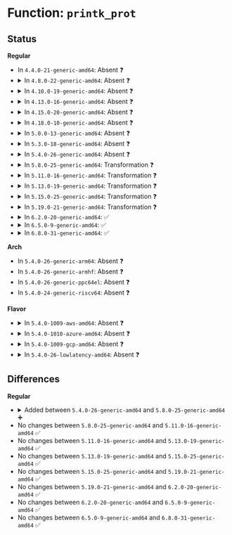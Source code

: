 # Function: <code>printk_prot</code>

## Status
<b>Regular</b>
<ul>
<li>
In <code>4.4.0-21-generic-amd64</code>: Absent ❓
</li>
<li>
<details>
<summary>In <code>4.8.0-22-generic-amd64</code>: Absent ❓</summary>

```json
{
  "name": "printk_prot",
  "collision_type": "Unique Static",
  "inline_type": "Full",
  "funcs": [
    {
      "addr": 18446744071579318499,
      "name": "printk_prot",
      "external": false,
      "loc": "arch/x86/mm/dump_pagetables.c:126",
      "file": "arch/x86/mm/dump_pagetables.c",
      "inline": "not declared, inlined",
      "caller_inline": [
        "arch/x86/mm/dump_pagetables.c:note_page"
      ],
      "caller_func": []
    }
  ],
  "symbols": []
}
```
</details>
</li>
<li>
<details>
<summary>In <code>4.10.0-19-generic-amd64</code>: Absent ❓</summary>

```json
{
  "name": "printk_prot",
  "collision_type": "Unique Static",
  "inline_type": "Full",
  "funcs": [
    {
      "addr": 18446744071579333715,
      "name": "printk_prot",
      "external": false,
      "loc": "arch/x86/mm/dump_pagetables.c:127",
      "file": "arch/x86/mm/dump_pagetables.c",
      "inline": "not declared, inlined",
      "caller_inline": [
        "arch/x86/mm/dump_pagetables.c:note_page"
      ],
      "caller_func": []
    }
  ],
  "symbols": []
}
```
</details>
</li>
<li>
<details>
<summary>In <code>4.13.0-16-generic-amd64</code>: Absent ❓</summary>

```json
{
  "name": "printk_prot",
  "collision_type": "Unique Static",
  "inline_type": "Full",
  "funcs": [
    {
      "addr": 18446744071579327673,
      "name": "printk_prot",
      "external": false,
      "loc": "arch/x86/mm/dump_pagetables.c:137",
      "file": "arch/x86/mm/dump_pagetables.c",
      "inline": "not declared, inlined",
      "caller_inline": [
        "arch/x86/mm/dump_pagetables.c:note_page"
      ],
      "caller_func": []
    }
  ],
  "symbols": []
}
```
</details>
</li>
<li>
<details>
<summary>In <code>4.15.0-20-generic-amd64</code>: Absent ❓</summary>

```json
{
  "name": "printk_prot",
  "collision_type": "Unique Static",
  "inline_type": "Full",
  "funcs": [
    {
      "addr": 18446744071579352841,
      "name": "printk_prot",
      "external": false,
      "loc": "arch/x86/mm/dump_pagetables.c:166",
      "file": "arch/x86/mm/dump_pagetables.c",
      "inline": "not declared, inlined",
      "caller_inline": [
        "arch/x86/mm/dump_pagetables.c:note_page"
      ],
      "caller_func": []
    }
  ],
  "symbols": []
}
```
</details>
</li>
<li>
<details>
<summary>In <code>4.18.0-10-generic-amd64</code>: Absent ❓</summary>

```json
{
  "name": "printk_prot",
  "collision_type": "Unique Static",
  "inline_type": "Full",
  "funcs": [
    {
      "addr": 18446744071579364640,
      "name": "printk_prot",
      "external": false,
      "loc": "arch/x86/mm/dump_pagetables.c:172",
      "file": "arch/x86/mm/dump_pagetables.c",
      "inline": "not declared, inlined",
      "caller_inline": [
        "arch/x86/mm/dump_pagetables.c:note_page"
      ],
      "caller_func": []
    }
  ],
  "symbols": []
}
```
</details>
</li>
<li>
<details>
<summary>In <code>5.0.0-13-generic-amd64</code>: Absent ❓</summary>

```json
{
  "name": "printk_prot",
  "collision_type": "Unique Static",
  "inline_type": "Full",
  "funcs": [
    {
      "addr": 18446744071579392122,
      "name": "printk_prot",
      "external": false,
      "loc": "arch/x86/mm/dump_pagetables.c:181",
      "file": "arch/x86/mm/dump_pagetables.c",
      "inline": "not declared, inlined",
      "caller_inline": [
        "arch/x86/mm/dump_pagetables.c:note_page"
      ],
      "caller_func": []
    }
  ],
  "symbols": []
}
```
</details>
</li>
<li>
<details>
<summary>In <code>5.3.0-18-generic-amd64</code>: Absent ❓</summary>

```json
{
  "name": "printk_prot",
  "collision_type": "Unique Static",
  "inline_type": "Full",
  "funcs": [
    {
      "addr": 18446744071579407477,
      "name": "printk_prot",
      "external": false,
      "loc": "arch/x86/mm/dump_pagetables.c:177",
      "file": "arch/x86/mm/dump_pagetables.c",
      "inline": "not declared, inlined",
      "caller_inline": [
        "arch/x86/mm/dump_pagetables.c:note_page"
      ],
      "caller_func": []
    }
  ],
  "symbols": []
}
```
</details>
</li>
<li>
<details>
<summary>In <code>5.4.0-26-generic-amd64</code>: Absent ❓</summary>

```json
{
  "name": "printk_prot",
  "collision_type": "Unique Static",
  "inline_type": "Full",
  "funcs": [
    {
      "addr": 18446744071579410661,
      "name": "printk_prot",
      "external": false,
      "loc": "arch/x86/mm/dump_pagetables.c:177",
      "file": "arch/x86/mm/dump_pagetables.c",
      "inline": "not declared, inlined",
      "caller_inline": [
        "arch/x86/mm/dump_pagetables.c:note_page"
      ],
      "caller_func": []
    }
  ],
  "symbols": []
}
```
</details>
</li>
<li>
<details>
<summary>In <code>5.8.0-25-generic-amd64</code>: Transformation ❓</summary>

```c
void printk_prot(struct seq_file * m, pgprotval_t pr, int level, bool dmsg)
```

```json
{
  "name": "printk_prot",
  "collision_type": "Unique Static",
  "inline_type": "No",
  "funcs": [
    {
      "addr": 0,
      "name": "printk_prot",
      "external": false,
      "loc": "arch/x86/mm/dump_pagetables.c:179",
      "file": "arch/x86/mm/dump_pagetables.c",
      "inline": "seen, unknown",
      "caller_inline": [],
      "caller_func": [
        "arch/x86/mm/dump_pagetables.c:note_page"
      ]
    }
  ],
  "symbols": [
    {
      "addr": 18446744071579441344,
      "name": "printk_prot",
      "section": ".text",
      "bind": "STB_LOCAL",
      "size": 874
    },
    {
      "addr": 18446744071579443235,
      "name": "printk_prot.cold",
      "section": ".text",
      "bind": "STB_LOCAL",
      "size": 349
    }
  ]
}
```
</details>
</li>
<li>
<details>
<summary>In <code>5.11.0-16-generic-amd64</code>: Transformation ❓</summary>

```c
void printk_prot(struct seq_file * m, pgprotval_t pr, int level, bool dmsg)
```

```json
{
  "name": "printk_prot",
  "collision_type": "Unique Static",
  "inline_type": "No",
  "funcs": [
    {
      "addr": 0,
      "name": "printk_prot",
      "external": false,
      "loc": "arch/x86/mm/dump_pagetables.c:179",
      "file": "arch/x86/mm/dump_pagetables.c",
      "inline": "seen, unknown",
      "caller_inline": [],
      "caller_func": [
        "arch/x86/mm/dump_pagetables.c:note_page"
      ]
    }
  ],
  "symbols": [
    {
      "addr": 18446744071579439600,
      "name": "printk_prot",
      "section": ".text",
      "bind": "STB_LOCAL",
      "size": 874
    },
    {
      "addr": 18446744071591271600,
      "name": "printk_prot.cold",
      "section": ".text",
      "bind": "STB_LOCAL",
      "size": 349
    }
  ]
}
```
</details>
</li>
<li>
<details>
<summary>In <code>5.13.0-19-generic-amd64</code>: Transformation ❓</summary>

```c
void printk_prot(struct seq_file * m, pgprotval_t pr, int level, bool dmsg)
```

```json
{
  "name": "printk_prot",
  "collision_type": "Unique Static",
  "inline_type": "No",
  "funcs": [
    {
      "addr": 0,
      "name": "printk_prot",
      "external": false,
      "loc": "arch/x86/mm/dump_pagetables.c:179",
      "file": "arch/x86/mm/dump_pagetables.c",
      "inline": "seen, unknown",
      "caller_inline": [],
      "caller_func": [
        "arch/x86/mm/dump_pagetables.c:note_page"
      ]
    }
  ],
  "symbols": [
    {
      "addr": 18446744071579442384,
      "name": "printk_prot",
      "section": ".text",
      "bind": "STB_LOCAL",
      "size": 874
    },
    {
      "addr": 18446744071591214363,
      "name": "printk_prot.cold",
      "section": ".text",
      "bind": "STB_LOCAL",
      "size": 349
    }
  ]
}
```
</details>
</li>
<li>
<details>
<summary>In <code>5.15.0-25-generic-amd64</code>: Transformation ❓</summary>

```c
void printk_prot(struct seq_file * m, pgprotval_t pr, int level, bool dmsg)
```

```json
{
  "name": "printk_prot",
  "collision_type": "Unique Static",
  "inline_type": "No",
  "funcs": [
    {
      "addr": 0,
      "name": "printk_prot",
      "external": false,
      "loc": "arch/x86/mm/dump_pagetables.c:179",
      "file": "arch/x86/mm/dump_pagetables.c",
      "inline": "seen, unknown",
      "caller_inline": [],
      "caller_func": [
        "arch/x86/mm/dump_pagetables.c:note_page"
      ]
    }
  ],
  "symbols": [
    {
      "addr": 18446744071579506896,
      "name": "printk_prot",
      "section": ".text",
      "bind": "STB_LOCAL",
      "size": 902
    },
    {
      "addr": 18446744071592089993,
      "name": "printk_prot.cold",
      "section": ".text",
      "bind": "STB_LOCAL",
      "size": 374
    }
  ]
}
```
</details>
</li>
<li>
<details>
<summary>In <code>5.19.0-21-generic-amd64</code>: Transformation ❓</summary>

```c
void printk_prot(struct seq_file * m, pgprotval_t pr, int level, bool dmsg)
```

```json
{
  "name": "printk_prot",
  "collision_type": "Unique Static",
  "inline_type": "No",
  "funcs": [
    {
      "addr": 0,
      "name": "printk_prot",
      "external": false,
      "loc": "arch/x86/mm/dump_pagetables.c:179",
      "file": "arch/x86/mm/dump_pagetables.c",
      "inline": "seen, unknown",
      "caller_inline": [],
      "caller_func": [
        "arch/x86/mm/dump_pagetables.c:note_page"
      ]
    }
  ],
  "symbols": [
    {
      "addr": 18446744071579589136,
      "name": "printk_prot",
      "section": ".text",
      "bind": "STB_LOCAL",
      "size": 1863
    },
    {
      "addr": 18446744071593856935,
      "name": "printk_prot.cold",
      "section": ".text",
      "bind": "STB_LOCAL",
      "size": 427
    }
  ]
}
```
</details>
</li>
<li>
<details>
<summary>In <code>6.2.0-20-generic-amd64</code>: ✅</summary>

```c
void printk_prot(struct seq_file * m, pgprotval_t pr, int level, bool dmsg)
```

```json
{
  "name": "printk_prot",
  "collision_type": "Unique Static",
  "inline_type": "No",
  "funcs": [
    {
      "addr": 18446744071579699808,
      "name": "printk_prot",
      "external": false,
      "loc": "arch/x86/mm/dump_pagetables.c:179",
      "file": "arch/x86/mm/dump_pagetables.c",
      "inline": "seen, unknown",
      "caller_inline": [],
      "caller_func": [
        "arch/x86/mm/dump_pagetables.c:note_page"
      ]
    }
  ],
  "symbols": [
    {
      "addr": 18446744071579699808,
      "name": "printk_prot",
      "section": ".text",
      "bind": "STB_LOCAL",
      "size": 2096
    }
  ]
}
```
</details>
</li>
<li>
<details>
<summary>In <code>6.5.0-9-generic-amd64</code>: ✅</summary>

```c
void printk_prot(struct seq_file * m, pgprotval_t pr, int level, bool dmsg)
```

```json
{
  "name": "printk_prot",
  "collision_type": "Unique Static",
  "inline_type": "No",
  "funcs": [
    {
      "addr": 18446744071579713680,
      "name": "printk_prot",
      "external": false,
      "loc": "arch/x86/mm/dump_pagetables.c:179",
      "file": "arch/x86/mm/dump_pagetables.c",
      "inline": "seen, unknown",
      "caller_inline": [],
      "caller_func": [
        "arch/x86/mm/dump_pagetables.c:note_page"
      ]
    }
  ],
  "symbols": [
    {
      "addr": 18446744071579713680,
      "name": "printk_prot",
      "section": ".text",
      "bind": "STB_LOCAL",
      "size": 1710
    }
  ]
}
```
</details>
</li>
<li>
<details>
<summary>In <code>6.8.0-31-generic-amd64</code>: ✅</summary>

```c
void printk_prot(struct seq_file * m, pgprotval_t pr, int level, bool dmsg)
```

```json
{
  "name": "printk_prot",
  "collision_type": "Unique Static",
  "inline_type": "No",
  "funcs": [
    {
      "addr": 18446744071579748400,
      "name": "printk_prot",
      "external": false,
      "loc": "arch/x86/mm/dump_pagetables.c:179",
      "file": "arch/x86/mm/dump_pagetables.c",
      "inline": "seen, unknown",
      "caller_inline": [],
      "caller_func": [
        "arch/x86/mm/dump_pagetables.c:note_page"
      ]
    }
  ],
  "symbols": [
    {
      "addr": 18446744071579748400,
      "name": "printk_prot",
      "section": ".text",
      "bind": "STB_LOCAL",
      "size": 1710
    }
  ]
}
```
</details>
</li>
</ul>
<b>Arch</b>
<ul>
<li>
In <code>5.4.0-26-generic-arm64</code>: Absent ❓
</li>
<li>
In <code>5.4.0-26-generic-armhf</code>: Absent ❓
</li>
<li>
In <code>5.4.0-26-generic-ppc64el</code>: Absent ❓
</li>
<li>
In <code>5.4.0-24-generic-riscv64</code>: Absent ❓
</li>
</ul>
<b>Flavor</b>
<ul>
<li>
<details>
<summary>In <code>5.4.0-1009-aws-amd64</code>: Absent ❓</summary>

```json
{
  "name": "printk_prot",
  "collision_type": "Unique Static",
  "inline_type": "Full",
  "funcs": [
    {
      "addr": 18446744071579406501,
      "name": "printk_prot",
      "external": false,
      "loc": "arch/x86/mm/dump_pagetables.c:177",
      "file": "arch/x86/mm/dump_pagetables.c",
      "inline": "not declared, inlined",
      "caller_inline": [
        "arch/x86/mm/dump_pagetables.c:note_page"
      ],
      "caller_func": []
    }
  ],
  "symbols": []
}
```
</details>
</li>
<li>
<details>
<summary>In <code>5.4.0-1010-azure-amd64</code>: Absent ❓</summary>

```json
{
  "name": "printk_prot",
  "collision_type": "Unique Static",
  "inline_type": "Full",
  "funcs": [
    {
      "addr": 18446744071579335941,
      "name": "printk_prot",
      "external": false,
      "loc": "arch/x86/mm/dump_pagetables.c:177",
      "file": "arch/x86/mm/dump_pagetables.c",
      "inline": "not declared, inlined",
      "caller_inline": [
        "arch/x86/mm/dump_pagetables.c:note_page"
      ],
      "caller_func": []
    }
  ],
  "symbols": []
}
```
</details>
</li>
<li>
<details>
<summary>In <code>5.4.0-1009-gcp-amd64</code>: Absent ❓</summary>

```json
{
  "name": "printk_prot",
  "collision_type": "Unique Static",
  "inline_type": "Full",
  "funcs": [
    {
      "addr": 18446744071579406421,
      "name": "printk_prot",
      "external": false,
      "loc": "arch/x86/mm/dump_pagetables.c:177",
      "file": "arch/x86/mm/dump_pagetables.c",
      "inline": "not declared, inlined",
      "caller_inline": [
        "arch/x86/mm/dump_pagetables.c:note_page"
      ],
      "caller_func": []
    }
  ],
  "symbols": []
}
```
</details>
</li>
<li>
<details>
<summary>In <code>5.4.0-26-lowlatency-amd64</code>: Absent ❓</summary>

```json
{
  "name": "printk_prot",
  "collision_type": "Unique Static",
  "inline_type": "Full",
  "funcs": [
    {
      "addr": 18446744071579415285,
      "name": "printk_prot",
      "external": false,
      "loc": "arch/x86/mm/dump_pagetables.c:177",
      "file": "arch/x86/mm/dump_pagetables.c",
      "inline": "not declared, inlined",
      "caller_inline": [
        "arch/x86/mm/dump_pagetables.c:note_page"
      ],
      "caller_func": []
    }
  ],
  "symbols": []
}
```
</details>
</li>
</ul>

## Differences
<b>Regular</b>
<ul>
<li>
<details>
<summary>Added between <code>5.4.0-26-generic-amd64</code> and <code>5.8.0-25-generic-amd64</code> ➕</summary>

```c
void printk_prot(struct seq_file * m, pgprotval_t pr, int level, bool dmsg)
```
</details>
</li>
<li>
No changes between <code>5.8.0-25-generic-amd64</code> and <code>5.11.0-16-generic-amd64</code> ✅
</li>
<li>
No changes between <code>5.11.0-16-generic-amd64</code> and <code>5.13.0-19-generic-amd64</code> ✅
</li>
<li>
No changes between <code>5.13.0-19-generic-amd64</code> and <code>5.15.0-25-generic-amd64</code> ✅
</li>
<li>
No changes between <code>5.15.0-25-generic-amd64</code> and <code>5.19.0-21-generic-amd64</code> ✅
</li>
<li>
No changes between <code>5.19.0-21-generic-amd64</code> and <code>6.2.0-20-generic-amd64</code> ✅
</li>
<li>
No changes between <code>6.2.0-20-generic-amd64</code> and <code>6.5.0-9-generic-amd64</code> ✅
</li>
<li>
No changes between <code>6.5.0-9-generic-amd64</code> and <code>6.8.0-31-generic-amd64</code> ✅
</li>
</ul>
